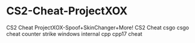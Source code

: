 # CS2-Cheat-ProjectXOX
CS2 Cheat ProjectXOX-Spoof+SkinChanger+More!                                                                                                                                                                                   CS2 Cheat  csgo csgo cheat counter strike windows internal cpp cpp17 cheat
